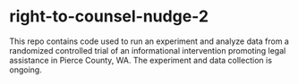 # right-to-counsel-nudge-2
This repo contains code used to run an experiment and analyze data from a randomized controlled trial of an informational intervention promoting legal assistance in Pierce County, WA. The experiment and data collection is ongoing.
